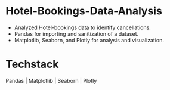 # Hotel-Bookings-Data-Analysis
- Analyzed Hotel-bookings data to identify cancellations.
- Pandas for importing and sanitization of a dataset.
- Matplotlib, Seaborn, and Plotly for analysis and visualization.

# Techstack
Pandas | Matplotlib | Seaborn | Plotly



